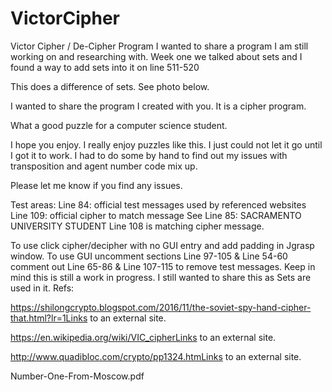 # VictorCipher
Victor Cipher / De-Cipher Program
I wanted to share a program I am still working on and researching with. Week one we talked about sets and I found a way to add sets into it on line 511-520

This does a difference of sets. See photo below.

I wanted to share the program I created with you. It is a cipher program.

What a good puzzle for a computer science student. 

I hope you enjoy. I really enjoy puzzles like this. I just could not let it go until I got it to work. I had to do some by hand to find out my issues with transposition and agent number code mix up. 
 
Please let me know if you find any issues.

Test areas:
Line 84: official test messages used by referenced websites
Line 109: official cipher to match message
See Line 85: SACRAMENTO UNIVERSITY STUDENT Line 108 is matching cipher message.
 
To use click cipher/decipher with no GUI entry and add padding in Jgrasp window. To use GUI uncomment sections Line 97-105 & Line 54-60 comment out Line 65-86 & Line 107-115 to remove test messages. Keep in mind this is still a work in progress. I still wanted to share this as Sets are used in it.
Refs:

https://shilongcrypto.blogspot.com/2016/11/the-soviet-spy-hand-cipher-that.html?lr=1Links to an external site.

https://en.wikipedia.org/wiki/VIC_cipherLinks to an external site.

http://www.quadibloc.com/crypto/pp1324.htmLinks to an external site.

Number-One-From-Moscow.pdf

